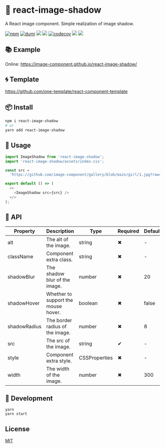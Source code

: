 # 🌈 react-image-shadow

A React image component. Simple realization of image shadow.

[![npm](https://img.shields.io/npm/v/react-image-shadow?style=flat-square&color=orange)](https://www.npmjs.com/package/react-image-shadow) [![dumi](https://img.shields.io/badge/docs%20by-dumi-blue?style=flat-square)](https://github.com/umijs/dumi) ![](https://github.com/image-component/react-image-shadow/workflows/ci/badge.svg) ![](https://img.shields.io/github/last-commit/image-component/react-image-shadow/main?color=%23722ed1&style=flat-square) [![codecov](https://codecov.io/gh/image-component/react-image-shadow/branch/main/graph/badge.svg?token=PYD7S8BHOB)](https://codecov.io/gh/image-component/react-image-shadow) ![](https://img.shields.io/npm/dt/react-image-shadow?color=%23eb2f96&style=flat-square) ![](https://img.shields.io/npm/l/react-image-shadow?style=flat-square&color=red)

## 📚 Example

Online: https://image-component.github.io/react-image-shadow/

## 🌀 Template

https://github.com/one-template/react-component-template

## 📦 Install

```bash
npm i react-image-shadow
# or
yarn add react-image-shadow
```

## 🎉 Usage

```js
import ImageShadow from 'react-image-shadow';
import 'react-image-shadow/assets/index.css';

const src =
  'https://github.com/image-component/gallery/blob/main/girl/1.jpg?raw=true';

export default () => (
  <>
    <ImageShadow src={src} />
  </>
);
```

## 📔 API

| Property     | Description                         | Type          | Required | Default | Version |
| ------------ | ----------------------------------- | ------------- | -------- | ------- | ------- |
| alt          | The alt of the image.               | string        | ✖        | -       | 1.1.0   |
| className    | Component extra class.              | string        | ✖        | -       | 1.0.0   |
| shadowBlur   | The shadow blur of the image.       | number        | ✖        | 20      | 1.0.0   |
| shadowHover  | Whether to support the mouse hover. | boolean       | ✖        | false   | 1.0.0   |
| shadowRadius | The border radius of the image.     | number        | ✖        | 8       | 1.0.0   |
| src          | The src of the image.               | string        | ✔        | -       | 1.0.0   |
| style        | Component extra style.              | CSSProperties | ✖        | -       | 1.0.0   |
| width        | The width of the image.             | number        | ✖        | 300     | 1.0.0   |

## 🔨 Development

```
yarn
yarn start
```

## License

[MIT](https://github.com/image-component/react-image-shadow/blob/main/LICENSE)
